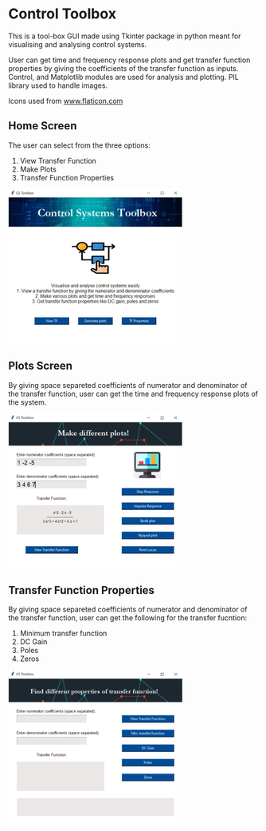 # Control Toolbox
This is a tool-box GUI made using Tkinter package in python meant for visualising and analysing control systems.

User can get time and frequency response plots and get transfer function properties by giving the coefficients of the transfer function as inputs.
Control, and Matplotlib modules are used for analysis and plotting. PIL library used to handle images.

Icons used from www.flaticon.com 

## Home Screen
The user can select from the three options:
 1. View Transfer Function
 2. Make Plots
 3. Transfer Function Properties

![](Images/Main.JPG)

## Plots Screen
By giving space separeted coefficients of numerator and denominator of the transfer function, user can get the time and frequency response plots of the system.

![](Images/Plots.JPG)

## Transfer Function Properties
By giving space separeted coefficients of numerator and denominator of the transfer function, user can get the following for the transfer fucntion:   
 1. Minimum transfer function
 2. DC Gain
 3. Poles
 4. Zeros
 
 ![](Images/Properties.JPG)